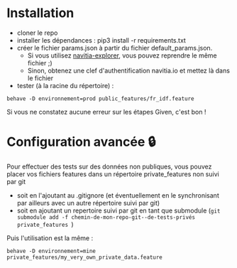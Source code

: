 

# Installation
* cloner le repo
* installer les dépendances : pip3 install -r requirements.txt
* créer le fichier params.json à partir du fichier default_params.json.
  * Si vous utilisez [navitia-explorer](https://github.com/CanalTP/navitia-explorer), vous pouvez reprendre le même fichier ;)
  * Sinon, obtenez une clef d'authentification navitia.io et mettez là dans le fichier
* tester (à la racine du répertoire) :
```shell
behave -D environnement=prod public_features/fr_idf.feature
```

Si vous ne constatez aucune erreur sur les étapes Given, c'est bon !

# Configuration avancée :lock:
Pour effectuer des tests sur des données non publiques, vous pouvez placer vos fichiers features dans un répertoire private_features non suivi par git
* soit en l'ajoutant au .gitignore (et éventuellement en le synchronisant par ailleurs avec un autre répertoire suivi par git)
* soit en ajoutant un repertoire suivi par git en tant que submodule (`git submodule add -f chemin-de-mon-repo-git--de-tests-privés private_features
`)

Puis l'utilisation est la même :

```shell
behave -D environnement=mine private_features/my_very_own_private_data.feature
```
